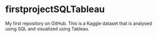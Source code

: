 # firstprojectSQLTableau
My first repository on GitHub. This is a Kaggle dataset that is analysed using SQL and visualized using Tableau.
